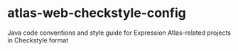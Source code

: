 # atlas-web-checkstyle-config
Java code conventions and style guide for Expression Atlas-related projects in Checkstyle format
